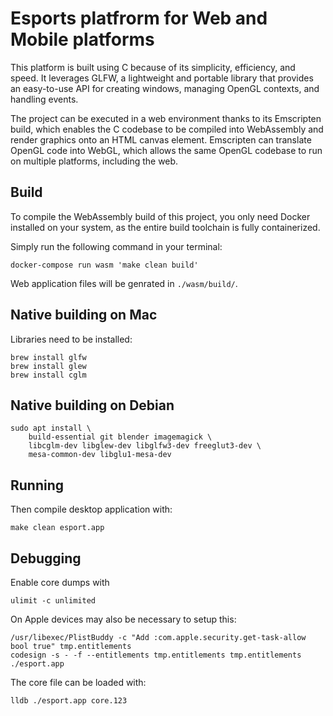 
# Esports platfrorm for Web and Mobile platforms

This platform is built using C because of its simplicity, efficiency, and speed.
It leverages GLFW, a lightweight and portable library that provides an easy-to-use API
for creating windows, managing OpenGL contexts, and handling events.

The project can be executed in a web environment thanks to its Emscripten build,
which enables the C codebase to be compiled into WebAssembly and render graphics onto an HTML canvas element.
Emscripten can translate OpenGL code into WebGL,
which allows the same OpenGL codebase to run on multiple platforms, including the web.

## Build

To compile the WebAssembly build of this project,
you only need Docker installed on your system,
as the entire build toolchain is fully containerized.

Simply run the following command in your terminal:

    docker-compose run wasm 'make clean build'

Web application files will be genrated in `./wasm/build/`.

## Native building on Mac

Libraries need to be installed:

    brew install glfw
    brew install glew
    brew install cglm

## Native building on Debian

    sudo apt install \
        build-essential git blender imagemagick \
        libcglm-dev libglew-dev libglfw3-dev freeglut3-dev \
        mesa-common-dev libglu1-mesa-dev

## Running

Then compile desktop application with:

    make clean esport.app

## Debugging 

Enable core dumps with

    ulimit -c unlimited

On Apple devices may also be necessary to setup this:

    /usr/libexec/PlistBuddy -c "Add :com.apple.security.get-task-allow bool true" tmp.entitlements
    codesign -s - -f --entitlements tmp.entitlements tmp.entitlements ./esport.app

The core file can be loaded with:

    lldb ./esport.app core.123